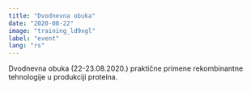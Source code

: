 ```yaml
---
title: "Dvodnevna obuka"
date: "2020-08-22"
image: "training_ld9xgl"
label: "event"
lang: "rs"
---
```


Dvodnevna obuka (22-23.08.2020.) praktične primene rekombinantne tehnologije u produkciji proteina.
